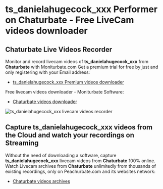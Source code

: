 # ts_danielahugecock_xxx Performer on Chaturbate - Free LiveCam videos downloader

## Chaturbate Live Videos Recorder

Monitor and record livecam videos of **ts_danielahugecock_xxx** from **Chaturbate** with Moniturbate.com
Get a premium trial for free by just and only registering with your Email address:
* [ts_danielahugecock_xxx Premium videos downloader](https://moniturbate.com/request-demo-licence-key.html)

Free livecam videos downloader - Moniturbate Software:
* [Chaturbate videos downloader](https://moniturbate.com/moniturbate-download-software.html)

![ts_danielahugecock_xxx livecam videos recorder](https://peachurnet.com/templates/moniturbate-software.png)


## Capture ts_danielahugecock_xxx videos from the Cloud and watch your recordings on Streaming

Without the need of downloading a software, capture **ts_danielahugecock_xxx** livecam videos from **Chaturbate** 100% online.
Watch Livecam archives from **Chaturbate** unlimitedly from thousands of existing recordings, only on Peachurbate.com and its websites network:
* [Chaturbate videos archives](https://peachurnet.com/)